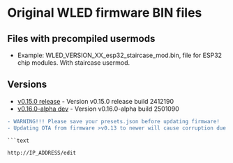# Original WLED firmware BIN files

## Files with precompiled usermods

- Example: WLED_VERSION_XX_esp32_staircase_mod.bin, file for ESP32 chip modules. With staircase usermod.

## Versions

- [v0.15.0 release](https://github.com/srg74/WLED-wemos-shield/tree/master/resources/Firmware/@Aircoookie/Latest) - Version v0.15.0 release build 2412190
- [v0.16.0-alpha dev](https://github.com/srg74/WLED-wemos-shield/tree/master/resources/Firmware/@Aircoookie/Dev) - Version v0.16.0-alpha build 2501090

```diff
- WARNING!!! Please save your presets.json before updating firmware!
- Updating OTA from firmware >v0.13 to newer will cause corruption due to difference in firmware structure. Please erase flash memory before uploading new firmware.

```text

http://IP_ADDRESS/edit

```
